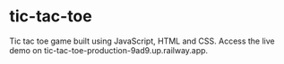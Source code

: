 # tic-tac-toe
Tic tac toe game built using JavaScript, HTML and CSS. Access the live demo on tic-tac-toe-production-9ad9.up.railway.app.
